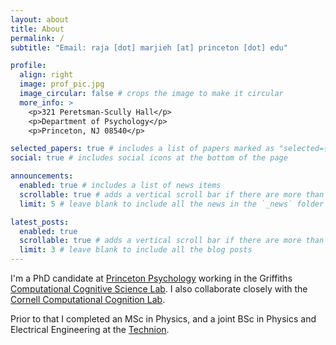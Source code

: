 ```yaml
---
layout: about
title: About
permalink: /
subtitle: "Email: raja [dot] marjieh [at] princeton [dot] edu"

profile:
  align: right
  image: prof_pic.jpg
  image_circular: false # crops the image to make it circular
  more_info: >
    <p>321 Peretsman-Scully Hall</p>
    <p>Department of Psychology</p>
    <p>Princeton, NJ 08540</p>

selected_papers: true # includes a list of papers marked as "selected={true}"
social: true # includes social icons at the bottom of the page

announcements:
  enabled: true # includes a list of news items
  scrollable: true # adds a vertical scroll bar if there are more than 3 news items
  limit: 5 # leave blank to include all the news in the `_news` folder

latest_posts:
  enabled: true
  scrollable: true # adds a vertical scroll bar if there are more than 3 new posts items
  limit: 3 # leave blank to include all the blog posts
---
```


I'm a PhD candidate at [Princeton Psychology](https://psychology.princeton.edu/) working in the Griffiths [Computational Cognitive Science Lab](https://cocosci.princeton.edu/index.php). I also collaborate closely with the [Cornell Computational Cognition Lab](https://www.norijacoby.com/cococo.html).

Prior to that I completed an MSc in Physics, and a joint BSc in Physics and Electrical Engineering at the [Technion](https://www.technion.ac.il/en/).
